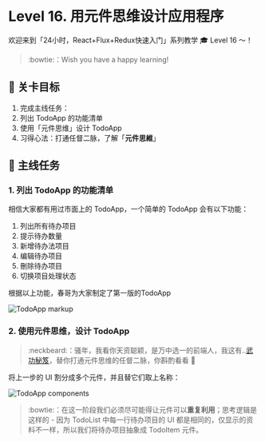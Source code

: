 # Level 16. 用元件思维设计应用程序

欢迎来到「24小时，React+Flux+Redux快速入门」系列教学 :mortar_board: Level 16 ～！
> :bowtie:：Wish you have a happy learning!


## :checkered_flag: 关卡目标

1. 完成主线任务：
  1. 列出 TodoApp 的功能清单
  2. 使用「元件思维」设计 TodoApp
2. 习得心法：打通任督二脉，了解「**元件思維**」


## :triangular_flag_on_post: 主线任务

### 1. 列出 TodoApp 的功能清单

相信大家都有用过市面上的 TodoApp，一个简单的 TodoApp 会有以下功能：

1. 列出所有待办项目
2. 提示待办数量
3. 新增待办法项目
4. 编辑待办项目
5. 刪除待办项目
6. 切换项目处理状态

根据以上功能，春哥为大家制定了第一版的TodoApp

![TodoApp markup](http://ojwkz03vq.bkt.clouddn.com/diyiban_xiaoguotu.png)

### 2. 使用元件思维，设计 TodoApp

> :neckbeard:：骚年，我看你天资聪颖，是万中选一的前端人，我这有..[武功秘笈](http://www.kongyixueyuan.com)，替你打通元件思维的任督二脉，你斟酌看看 :lollipop:

将上一步的 UI 割分成多个元件，并且替它们取上名称：

![TodoApp components](http://ojwkz03vq.bkt.clouddn.com/diyiban_xiaoguotu-quming.png)

> :bowtie:：在这一阶段我们必须尽可能得让元件可以**重复利用**；思考逻辑是这样的 - 因为 TodoList 中每一行待办项目的 UI 都是相同的，仅显示的资料不一样，所以我们将待办项目抽象成 TodoItem 元件。
